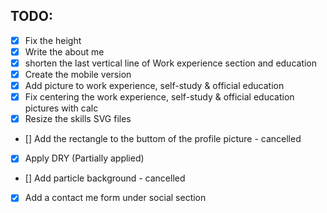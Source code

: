 ## TODO:

- [x] Fix the height
- [x] Write the about me
- [x] shorten the last vertical line of Work experience section and education
- [x] Create the mobile version
- [x] Add picture to work experience, self-study & official education
- [x] Fix centering the work experience, self-study & official education pictures with calc
- [x] Resize the skills SVG files
- [] Add the rectangle to the buttom of the profile picture - cancelled
- [x] Apply DRY (Partially applied)
- [] Add particle background - cancelled
- [x] Add a contact me form under social section